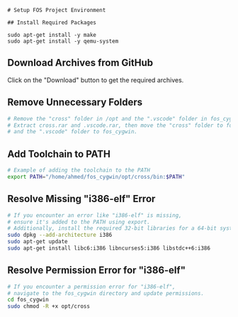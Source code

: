 

```
# Setup FOS Project Environment

## Install Required Packages

sudo apt-get install -y make
sudo apt-get install -y qemu-system
```

## Download Archives from GitHub

Click on the "Download" button to get the required archives.

## Remove Unnecessary Folders

```bash
# Remove the "cross" folder in /opt and the ".vscode" folder in fos_cygwin.
# Extract cross.rar and .vscode.rar, then move the "cross" folder to fos_cygwin/opt 
# and the ".vscode" folder to fos_cygwin.
```

## Add Toolchain to PATH

```bash
# Example of adding the toolchain to the PATH
export PATH="/home/ahmed/fos_cygwin/opt/cross/bin:$PATH"
```

## Resolve Missing "i386-elf" Error

```bash
# If you encounter an error like "i386-elf" is missing,
# ensure it's added to the PATH using export.
# Additionally, install the required 32-bit libraries for a 64-bit system.
sudo dpkg --add-architecture i386
sudo apt-get update
sudo apt-get install libc6:i386 libncurses5:i386 libstdc++6:i386
```

## Resolve Permission Error for "i386-elf"

```bash
# If you encounter a permission error for "i386-elf",
# navigate to the fos_cygwin directory and update permissions.
cd fos_cygwin
sudo chmod -R +x opt/cross
```

